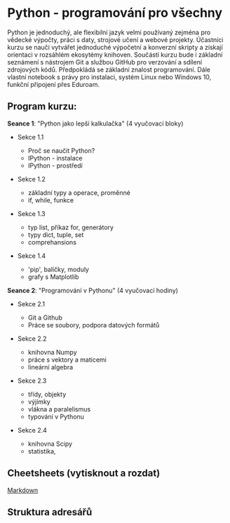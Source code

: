 # Python - programování pro všechny

Python je jednoduchý, ale flexibilní jazyk velmi používaný zejména pro vědecké výpočty, práci s daty, strojové učení a webové projekty. 
Účastníci kurzu se naučí vytvářet jednoduché výpočetní a konverzní skripty a získají orientaci v rozsáhlém ekosytémy knihoven.
Součástí kurzu bude i základní seznámení s nástrojem Git a službou GitHub pro verzování a sdílení zdrojových kódů.
Předpokládá se základní znalost programování. Dále vlastní notebook s právy pro instalaci, systém Linux nebo Windows 10,
funkční připojení přes Eduroam.

## Program kurzu:

**Seance 1**: "Python jako lepší kalkulačka" (4 vyučovací bloky)

- Sekce 1.1 
  - Proč se naučit Python?
  - IPython - instalace
  - IPython - prostředí

- Sekce 1.2
  - základní typy a operace, proměnné
  - if, while, funkce

- Sekce 1.3
  - typ list, příkaz for, generátory
  - typy dict, tuple, set
  - comprehansions

- Sekce 1.4
  - 'pip', balíčky, moduly
  - grafy s Matplotlib


**Seance 2**: "Programování v Pythonu" (4 vyučovací hodiny)

- Sekce 2.1 
  - Git a Github
  - Práce se soubory, podpora datových formátů

- Sekce 2.2
  - knihovna Numpy
  - práce s vektory a maticemi
  - lineární algebra

- Sekce 2.3
  - třídy, objekty
  - výjímky
  - vlákna a paralelismus
  - typování v Pythonu

- Sekce 2.4
  - knihovna Scipy
  - statistika, 


## Cheetsheets (vytisknout a rozdat)
[Markdown](https://scottboms.com/downloads/documentation/markdown_cheatsheet.pdf)


  
## Struktura adresářů




